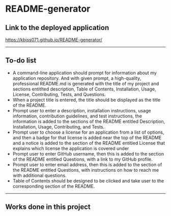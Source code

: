 # README-generator

## Link to the deployed application
https://kbjss071.github.io/README-generator/

<hr>

## To-do list
- A command-line application should prompt for information about my application repository. And with given prompt, a high-quality, professional README.md is generated with the title of my project and sections entitlted description, Table of Contents, Installation, Usage, License, Contributing, Tests, and Questions.
- When a project title is entered, the title should be displayed as the title of the README.
- Prompt user to enter a description, installation instructions, usage information, contribution guidelines, and test instructions, the information is added to the sections of the README entitled Description, Installation, Usage, Contributing, and Tests.
- Prompt user to choose a license for an application from a list of options, and then a badge for that license is added near the top of the README and a notice is added to the section of the README entitled License that explains which license the application is covered under
- Prompt user to enter GitHub username, then this is added to the section of the README entitled Questions, with a link to my GitHub profile.
- Prompt user to enter email address, then this is added to the section of the README entitled Questions, with instructions on how to reach me with additional questions.
- Table of Contents should be designed to be clicked and take user to the corresponding section of the README.

<hr>

## Works done in this project